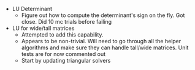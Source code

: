 * LU Determinant
  * Figure out how to compute the determinant's sign on the fly. Got close. Did 10 mc trials before failing
* LU for wide/tall matrices
  * Attempted to add this capability. 
  * Appears to be non-trivial. Will need to go through all the helper algorithms
    and make sure they can handle tall/wide matrices. Unit tests are for now commented out
  * Start by updating triangular solvers